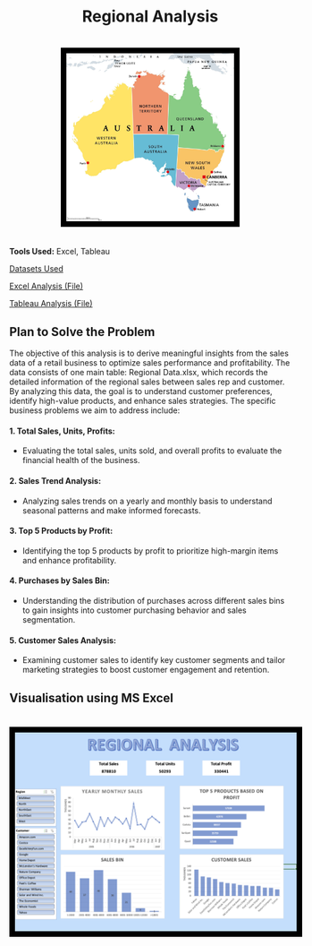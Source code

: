 # <p align="center">Regional Analysis</p>
# <p align="center">  <img src="https://github.com/saranshguptasg/CaseStudy_MS_Excel_2/blob/main/Screenshot/Australia.jpeg" style="width:300px; height:auto; border: 10px solid black;"> </p>


**Tools Used:** Excel, Tableau

[Datasets Used](https://github.com/saranshguptasg/CaseStudy_MS_Excel_2/tree/main/DataSet)

[Excel Analysis (File)](https://github.com/saranshguptasg/CaseStudy_MS_Excel_2/blob/main/Regional%20Analysis.xlsx)

[Tableau Analysis (File)](https://github.com/saranshguptasg/CaseStudy_MS_Excel_2/blob/main/Regional%20Customer%20Analysis.twb)

## Plan to Solve the Problem

The objective of this analysis is to derive meaningful insights from the sales data of a retail business to optimize sales performance and profitability. The data consists of one main table: Regional Data.xlsx, which records the detailed information of the regional sales between sales rep and customer. By analyzing this data, the goal is to understand customer preferences, identify high-value products, and enhance sales strategies. The specific business problems we aim to address include:

#### 1. Total Sales, Units, Profits: 
- Evaluating the total sales, units sold, and overall profits to evaluate the financial health of the business.
  
#### 2. Sales Trend Analysis: 
- Analyzing sales trends on a yearly and monthly basis to understand seasonal patterns and make informed forecasts.
  
#### 3. Top 5 Products by Profit: 
- Identifying the top 5 products by profit to prioritize high-margin items and enhance profitability.
  
#### 4. Purchases by Sales Bin: 
- Understanding the distribution of purchases across different sales bins to gain insights into customer purchasing behavior and sales segmentation.
  
#### 5. Customer Sales Analysis: 
- Examining customer sales to identify key customer segments and tailor marketing strategies to boost customer engagement and retention.

## Visualisation using MS Excel

# <p align="left">  <img src="https://github.com/saranshguptasg/CaseStudy_MS_Excel_2/blob/main/Screenshot/Regional%20Analysis%20using%20MS%20Excel.png" style="width:900px; height:auto; border: 10px solid black;"> </p>
